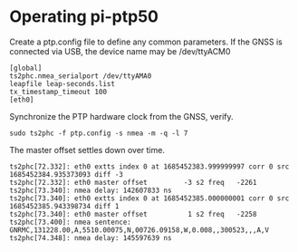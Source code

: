 # Operating pi-ptp50
Create a ptp.config file to define any common parameters. If the GNSS is connected via USB, the device name may be /dev/ttyACM0
```
[global]
ts2phc.nmea_serialport /dev/ttyAMA0
leapfile leap-seconds.list
tx_timestamp_timeout 100
[eth0]
```
Synchronize the PTP hardware clock from the GNSS, verify.
```
sudo ts2phc -f ptp.config -s nmea -m -q -l 7
```
The master offset settles down over time.

```
ts2phc[72.332]: eth0 extts index 0 at 1685452383.999999997 corr 0 src 1685452384.935373093 diff -3
ts2phc[72.332]: eth0 master offset         -3 s2 freq   -2261
ts2phc[73.340]: nmea delay: 142607833 ns
ts2phc[73.340]: eth0 extts index 0 at 1685452385.000000001 corr 0 src 1685452385.943398734 diff 1
ts2phc[73.340]: eth0 master offset          1 s2 freq   -2258
ts2phc[73.400]: nmea sentence: GNRMC,131228.00,A,5510.00075,N,00726.09158,W,0.008,,300523,,,A,V
ts2phc[74.348]: nmea delay: 145597639 ns
```

